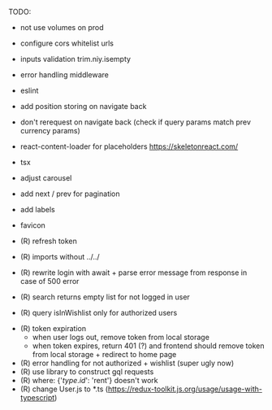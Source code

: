 TODO:

- not use volumes on prod
- configure cors whitelist urls
- inputs validation trim.niy.isempty
- error handling middleware
- eslint
- add position storing on navigate back
- don't rerequest on navigate back (check if query params match prev currency params)
- react-content-loader for placeholders https://skeletonreact.com/
- tsx
- adjust carousel
- add next / prev for pagination
- add labels
- favicon

- (R) refresh token
- (R) imports without ../../
- (R) rewrite login with await + parse error message from response in case of 500 error
- (R) search returns empty list for not logged in user
+ (R) query isInWishlist only for authorized users
- (R) token expiration
  - when user logs out, remove token from local storage
  - when token expires, return 401 (?) and frontend should remove token from local storage + redirect to home page
- (R) error handling for not authorized + wishlist (super ugly now)
- (R) use library to construct gql requests
- (R) where: {'$type.id$': 'rent'} doesn't work
- (R) change User.js to *.ts (https://redux-toolkit.js.org/usage/usage-with-typescript)
